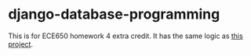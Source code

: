 # django-database-programming
This is for ECE650 homework 4 extra credit. 
It has the same logic as [this project](https://github.com/Charlmzz/database-programming/tree/main).
